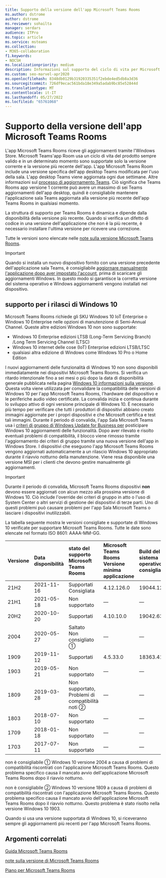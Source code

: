 ```yaml
---
title: Supporto della versione dell'app Microsoft Teams Rooms
ms.author: dstrome
author: dstrome
ms.reviewer: sohailta
manager: serdars
audience: ITPro
ms.topic: article
ms.service: msteams
ms.collection:
- M365-collaboration
f1.keywords:
- NOCSH
ms.localizationpriority: medium
description: Informazioni sul supporto del ciclo di vita per Microsoft Teams Rooms, inclusa la struttura del supporto dinamico e le relative fasi.
ms.custom: seo-marvel-apr2020
ms.openlocfilehash: 8348db0129b31920335351f2ebde4ed5db8a3d36
ms.sourcegitcommit: 726df9ecac561bda18e349a5adab9bc85e52844d
ms.translationtype: MT
ms.contentlocale: it-IT
ms.lasthandoff: 05/27/2022
ms.locfileid: "65761068"
---
```

# <a name="microsoft-teams-rooms-app-version-support"></a>Supporto della versione dell'app Microsoft Teams Rooms
 
L'app Microsoft Teams Rooms riceve gli aggiornamenti tramite l'Windows Store. Microsoft Teams'app Room usa un ciclo di vita del prodotto sempre valido e in un determinato momento sono supportate solo la versione corrente e la versione più recente dell'app. L'app Microsoft Teams Room include una versione specifica dell'app desktop Teams modificata per l'uso della sala. L'app desktop Teams viene aggiornata ogni due settimane. Altre informazioni sul [processo di aggiornamento Teams](../teams-client-update.md). Ciò significa che Teams Rooms app versione 1 corrente può avere un massimo di sei Teams aggiornamenti dell'app desktop, quindi è consigliabile mantenere l'applicazione sala Teams aggiornata alla versione più recente dell'app Teams Rooms in qualsiasi momento. 

La struttura di supporto per Teams Rooms è dinamica e dipende dalla disponibilità della versione più recente. Quando si verifica un difetto di codice in una versione dell'applicazione che non è la più recente, è necessario installare l'ultima versione per ricevere una correzione.

Tutte le versioni sono elencate nelle [note sulla versione Microsoft Teams Rooms](rooms-release-note.md).

> [!IMPORTANT]
> Quando si installa un nuovo dispositivo fornito con una versione precedente dell'applicazione sala Teams, è consigliabile [aggiornare manualmente l'applicazione dopo aver impostato l'account](manual-update.md), prima di scaricare gli aggiornamenti Windows. In questo modo si garantisce la corretta versione del sistema operativo e Windows aggiornamenti vengono installati nel dispositivo.  

## <a name="windows-10-release-support"></a>supporto per i rilasci di Windows 10

Microsoft Teams Rooms richiede gli SKU Windows 10 IoT Enterprise o Windows 10 Enterprise nelle opzioni di manutenzione di Semi-Annual Channel. Queste altre edizioni Windows 10 non sono supportate:

- Windows 10 Enterprise edizioni LTSB (Long-Term Servicing Branch) /Long Term Servicing Channel (LTSC)
- Windows 10 internet delle cose (IoT) Enterprise edizioni LTSB/LTSC
- qualsiasi altra edizione di Windows come Windows 10 Pro o Home Edition

I nuovi aggiornamenti delle funzionalità di Windows 10 non sono disponibili immediatamente nei dispositivi Microsoft Teams Rooms. Si verifica un ritardo intenzionale fino a sei mesi o più dopo la data di disponibilità generale pubblicata nella pagina [Windows 10 informazioni sulla versione](/windows/release-information/). Questa volta viene utilizzata per convalidare la compatibilità delle versioni di Windows 10 per l'app Microsoft Teams Rooms, l'hardware del dispositivo e le periferiche audio video certificate. La convalida inizia e continua durante lo sviluppo attivo di ogni versione principale di Windows 10. È necessario più tempo per verificare che tutti i produttori di dispositivi abbiano creato immagini aggiornate per i propri dispositivi e che Microsoft certifica e test tali immagini. Durante il periodo di convalida, l'app Sala Microsoft Teams usa i [criteri di gruppo di Windows Update for Business per](/windows/deployment/update/waas-manage-updates-wufb) posticipare Windows 10 aggiornamenti delle funzionalità. Dopo aver rilevato e risolto eventuali problemi di compatibilità, il blocco viene rimosso tramite l'aggiornamento dei criteri di gruppo tramite una nuova versione dell'app in Windows Store. I dispositivi che eseguono l'app Microsoft Teams Rooms vengono aggiornati automaticamente a un rilascio Windows 10 appropriato durante il riavvio notturno della manutenzione. Viene resa disponibile una versione MSI per i clienti che devono gestire manualmente gli aggiornamenti.  

> [!IMPORTANT]
> Durante il periodo di convalida, Microsoft Teams Rooms dispositivi **non** devono essere aggiornati con alcun mezzo alla prossima versione di Windows 10. Ciò include l'override dei criteri di gruppo in atto o l'uso di System Center o altri servizi di gestione dei dispositivi di terze parti. Uno di questi problemi può causare problemi per l'app Sala Microsoft Teams o lasciare i dispositivi inutilizzabili.  

La tabella seguente mostra le versioni consigliate e supportate di Windows 10 verificate per supportare Microsoft Teams Rooms. Tutte le date sono elencate nel formato ISO 8601: AAAA-MM-GG.

| Versione | Data disponibilità | stato del supporto Microsoft Teams Rooms                    | Microsoft Teams Rooms Versione minima applicazione | Build del sistema operativo consigliata |
|:--------|:------------------|:--------------------------------------------------------|:--------------------------------------------------|:---------------------|
| 21H2    | 2021-11-16        | Supportati<br>Consigliata                               | 4.12.126.0                                        | 19044.1288           |
| 21H1    | 2021-05-18        | Non supportato                                           | &#x2014;                                          | &#x2014;             |
| 20H2    | 2020-10-20        | Supportati                                               | 4.10.10.0                                         | 19042.631            |
| 2004    | 2020-05-27        | Saltato <br/> Non consigliato &#x2780;                 | &#x2014;                                          | &#x2014;             |
| 1909    | 2019-11-12        | Supportati                                               | 4.5.33.0                                          | 18363.418            |
| 1903    | 2019-05-21        | Non supportato                                           | &#x2014;                                          | &#x2014;             |
| 1809    | 2019-03-28        | Non supportato, <br/>Problemi di compatibilità noti &#x2781; | &#x2014;                                          | &#x2014;             |
| 1803    | 2018-07-10        | Non supportato                                           | &#x2014;                                          | &#x2014;             |
| 1709    | 2018-01-18        | Non supportato                                           | &#x2014;                                          | &#x2014;             |
| 1703    | 2017-07-11        | Non supportato                                           | &#x2014;                                          | &#x2014;             |

non è consigliabile &#x2780; Windows 10 versione 2004 a causa di problemi di compatibilità riscontrati con l'applicazione Microsoft Teams Rooms. Questo problema specifico causa il mancato avvio dell'applicazione Microsoft Teams Rooms dopo il riavvio notturno. 

non è consigliabile &#x2781; Windows 10 versione 1809 a causa di problemi di compatibilità riscontrati con l'applicazione Microsoft Teams Rooms. Questo problema specifico causa il mancato avvio dell'applicazione Microsoft Teams Rooms dopo il riavvio notturno. Questo problema è stato risolto nella versione Windows 10 1903.  

Quando si usa una versione supportata di Windows 10, si riceveranno sempre gli aggiornamenti più recenti per l'app Microsoft Teams Rooms.  


## <a name="related-topics"></a>Argomenti correlati

[Guida Microsoft Teams Rooms](https://support.office.com/article/Skype-Room-Systems-version-2-help-e667f40e-5aab-40c1-bd68-611fe0002ba2)

[note sulla versione di Microsoft Teams Rooms](rooms-release-note.md)

[Piano per Microsoft Teams Rooms](rooms-plan.md)
